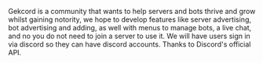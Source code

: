   Gekcord is a community that wants to help servers and bots thrive and grow whilst gaining notority, we hope to develop features
like server advertising, bot advertising and adding, as well with menus to manage bots, a live chat, and no you do not need to join
a server to use it. We will have users sign in via discord so they can have discord accounts. Thanks to Discord's official API.
